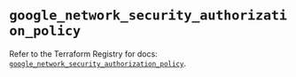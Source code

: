 # `google_network_security_authorization_policy`

Refer to the Terraform Registry for docs: [`google_network_security_authorization_policy`](https://registry.terraform.io/providers/hashicorp/google-beta/6.11.1/docs/resources/google_network_security_authorization_policy).
